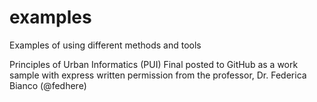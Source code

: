 # examples
Examples of using different methods and tools 

Principles of Urban Informatics (PUI) Final posted to GitHub as a work sample with express written permission from the professor, Dr. Federica Bianco (@fedhere)
